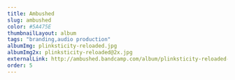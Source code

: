 ```yaml
---
title: Ambushed
slug: ambushed
color: #5A475E
thumbnailLayout: album
tags: "branding,audio production"
albumImg: plinksticity-reloaded.jpg
albumImg2x: plinksticity-reloaded@2x.jpg
externalLink: http://ambushed.bandcamp.com/album/plinksticity-reloaded-plinksticial-edition
order: 5
---
```

